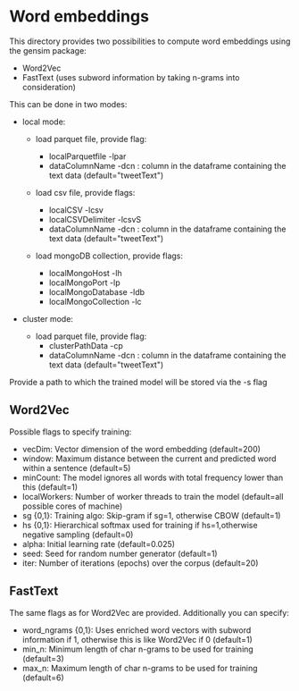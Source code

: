 # Word embeddings

This directory provides two possibilities to compute word embeddings using the
gensim package:
- Word2Vec
- FastText (uses subword information by taking n-grams into consideration)

This can be done in two modes:
- local mode:
  - load parquet file, provide flag:
    - localParquetfile -lpar
    - dataColumnName -dcn : column in the dataframe containing the text data (default="tweetText")

  - load csv file, provide flags:
    - localCSV -lcsv
    - localCSVDelimiter -lcsvS
    - dataColumnName -dcn : column in the dataframe containing the text data (default="tweetText")

  - load mongoDB collection, provide flags:
    - localMongoHost -lh
    - localMongoPort -lp
    - localMongoDatabase -ldb
    - localMongoCollection -lc

- cluster mode:
  - load parquet file, provide flag:
    - clusterPathData -cp
    - dataColumnName -dcn : column in the dataframe containing the text data (default="tweetText")


Provide a path to which the trained model will be stored via the -s flag

## Word2Vec
Possible flags to specify training:
- vecDim: Vector dimension of the word embedding (default=200)
- window: Maximum distance between the current and predicted word within a sentence (default=5)
- minCount: The model ignores all words with total frequency lower than this (default=1)
- localWorkers: Number of worker threads to train the model (default=all possible cores of machine)
- sg {0,1}: Training algo: Skip-gram if sg=1, otherwise CBOW (default=1)
- hs {0,1}: Hierarchical softmax used for training if hs=1,otherwise negative sampling (default=0)
- alpha: Initial learning rate (default=0.025)
- seed: Seed for random number generator (default=1)
- iter: Number of iterations (epochs) over the corpus (default=20)

## FastText
The same flags as for Word2Vec are provided.
Additionally you can specify:
- word_ngrams {0,1}: Uses enriched word vectors with subword information if 1,
                     otherwise this is like Word2Vec if 0 (default=1)
- min_n: Minimum length of char n-grams to be used for training (default=3)
- max_n: Maximum length of char n-grams to be used for training (default=6)
